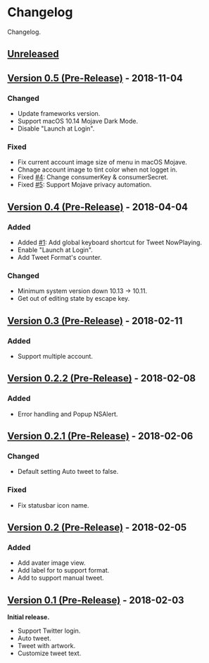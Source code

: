 # Changelog
Changelog.

## [Unreleased]


## [Version 0.5 (Pre-Release)][0.5] - 2018-11-04
### Changed
* Update frameworks version.
* Support macOS 10.14 Mojave Dark Mode.
* Disable "Launch at Login".

### Fixed
* Fix current account image size of menu in macOS Mojave.
* Chnage account image to tint color when not logget in.
* Fixed [#4]: Change consumerKey & consumerSecret.
* Fixed [#5]: Support Mojave privacy automation.


## [Version 0.4 (Pre-Release)][0.4] - 2018-04-04
### Added
* Added [#1]: Add global keyboard shortcut for Tweet NowPlaying.
* Enable "Launch at Login".
* Add Tweet Format's counter.

### Changed
* Minimum system version down 10.13 -> 10.11.
* Get out of editing state by escape key.


## [Version 0.3 (Pre-Release)][0.3] - 2018-02-11
### Added
* Support multiple account.


## [Version 0.2.2 (Pre-Release)][0.2.2] - 2018-02-08
### Added
* Error handling and Popup NSAlert.


## [Version 0.2.1 (Pre-Release)][0.2.1] - 2018-02-06
### Changed
* Default setting Auto tweet to false.

### Fixed
* Fix statusbar icon name.


## [Version 0.2 (Pre-Release)][0.2] - 2018-02-05
### Added
* Add avater image view.
* Add label for to support format.
* Add to support manual tweet.


## [Version 0.1 (Pre-Release)][0.1] - 2018-02-03
**Initial release.**
* Support Twitter login.
* Auto tweet.
* Tweet with artwork.
* Customize tweet text.

[#5]: https://github.com/kPherox/NowPlayingTweet/issues/5
[#4]: https://github.com/kPherox/NowPlayingTweet/issues/4
[#1]: https://github.com/kPherox/NowPlayingTweet/issues/1

[Unreleased]: https://github.com/kPherox/NowPlayingTweet/compare/0.5...develop
[0.5]: https://github.com/kPherox/NowPlayingTweet/compare/0.4...0.5
[0.4]: https://github.com/kPherox/NowPlayingTweet/compare/0.3...0.4
[0.3]: https://github.com/kPherox/NowPlayingTweet/compare/0.2.2...0.3
[0.2.2]: https://github.com/kPherox/NowPlayingTweet/compare/0.2.1...0.2.2
[0.2.1]: https://github.com/kPherox/NowPlayingTweet/compare/0.2...0.2.1
[0.2]: https://github.com/kPherox/NowPlayingTweet/compare/0.1...0.2
[0.1]: https://github.com/kPherox/NowPlayingTweet/compare/a7bdeb...0.1

